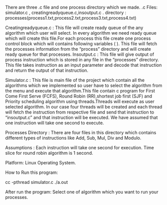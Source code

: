 There are three .c file and one process directory which we made.
.c Files: simulator.c , creatingreadyqueue.c,insoutput.c .
directory : processes(process1.txt,process2.txt,process3.txt,process4.txt)

Creatingreadyqueue.c : This file will create ready queue of the any algorithm which user will select. In every algorithm we need ready queue which will create this file.For each process this file create one process control block which will contains following variables ( ). This file will fetch the processes information from the “process” directory and will create ready queue for that processes.
Insoutput.c : This file will give output of process instruction which is stored in any file in the “processes” directory. This file takes instruction as an input parameter and decode that instruction and return the output of that instruction. 

Simulator.c : This file is main file of the project which contain all the algorithms which we implemented so user have to select the algorithm from the menu and execute that algorithm.This file contain c program for First Come First Serve (FCFS), Round Robin (RR),shortest job first (SJF) and Priority scheduling algorithm using threads.Threads will execute as user selected algorithm. In our case four threads will be created and each thread will fetch the instruction from respective file and send that instruction to “insoutput.c” and that instruction will be executed. We have assumed that one instruction will take one second to execute. 

Processes Directory : There are four files in this directory which contains different types of instructions like Add, Sub, Mul, Div and Modulo.

Assumptions :
Each instruction will take one second for execution.
Time slice for round robin algorithm is 1 second.

Platform:
Linux Operating System.

How to Run this program:

cc -pthread simulator.c
./a.out

After run the program:
Select one of algorithm which you want to run your processes.



